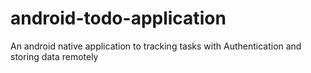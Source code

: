# android-todo-application
An android native application to tracking tasks with Authentication and storing data remotely
